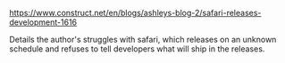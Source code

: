 https://www.construct.net/en/blogs/ashleys-blog-2/safari-releases-development-1616

Details the author's struggles with safari, which releases on an unknown schedule and refuses to tell developers what will ship in the releases.